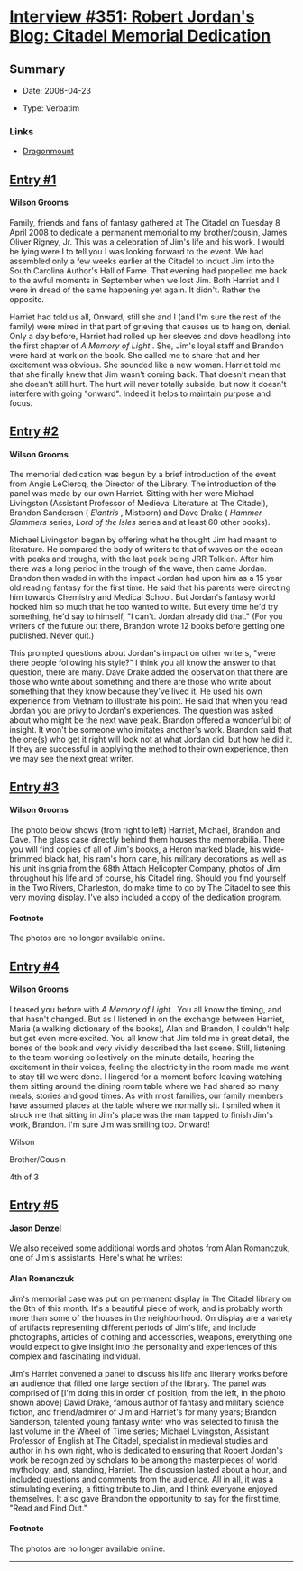 # [Interview #351: Robert Jordan's Blog: Citadel Memorial Dedication](https://www.theoryland.com/intvmain.php?i=351)

## Summary

- Date: 2008-04-23

- Type: Verbatim

### Links

- [Dragonmount](http://www.dragonmount.com/forums/blog/4/entry-390-robert-jordans-citadel-memorial-dedication/)


## [Entry #1](./t-351/1)

#### Wilson Grooms

Family, friends and fans of fantasy gathered at The Citadel on Tuesday 8 April 2008 to dedicate a permanent memorial to my brother/cousin, James Oliver Rigney, Jr. This was a celebration of Jim's life and his work. I would be lying were I to tell you I was looking forward to the event. We had assembled only a few weeks earlier at the Citadel to induct Jim into the South Carolina Author's Hall of Fame. That evening had propelled me back to the awful moments in September when we lost Jim. Both Harriet and I were in dread of the same happening yet again. It didn't. Rather the opposite.

Harriet had told us all, Onward, still she and I (and I'm sure the rest of the family) were mired in that part of grieving that causes us to hang on, denial. Only a day before, Harriet had rolled up her sleeves and dove headlong into the first chapter of
*A Memory of Light*
. She, Jim's loyal staff and Brandon were hard at work on the book. She called me to share that and her excitement was obvious. She sounded like a new woman. Harriet told me that she finally knew that Jim wasn't coming back. That doesn't mean that she doesn't still hurt. The hurt will never totally subside, but now it doesn't interfere with going "onward". Indeed it helps to maintain purpose and focus.

## [Entry #2](./t-351/2)

#### Wilson Grooms

The memorial dedication was begun by a brief introduction of the event from Angie LeClercq, the Director of the Library. The introduction of the panel was made by our own Harriet. Sitting with her were Michael Livingston (Assistant Professor of Medieval Literature at The Citadel), Brandon Sanderson (
*Elantris*
, Mistborn) and Dave Drake (
*Hammer Slammers*
series,
*Lord of the Isles*
series and at least 60 other books).

Michael Livingston began by offering what he thought Jim had meant to literature. He compared the body of writers to that of waves on the ocean with peaks and troughs, with the last peak being JRR Tolkien. After him there was a long period in the trough of the wave, then came Jordan. Brandon then waded in with the impact Jordan had upon him as a 15 year old reading fantasy for the first time. He said that his parents were directing him towards Chemistry and Medical School. But Jordan's fantasy world hooked him so much that he too wanted to write. But every time he'd try something, he'd say to himself, "I can't. Jordan already did that." (For you writers of the future out there, Brandon wrote 12 books before getting one published. Never quit.)

This prompted questions about Jordan's impact on other writers, "were there people following his style?" I think you all know the answer to that question, there are many. Dave Drake added the observation that there are those who write about something and there are those who write about something that they know because they've lived it. He used his own experience from Vietnam to illustrate his point. He said that when you read Jordan you are privy to Jordan's experiences. The question was asked about who might be the next wave peak. Brandon offered a wonderful bit of insight. It won't be someone who imitates another's work. Brandon said that the one(s) who get it right will look not at what Jordan did, but how he did it. If they are successful in applying the method to their own experience, then we may see the next great writer.

## [Entry #3](./t-351/3)

#### Wilson Grooms

The photo below shows (from right to left) Harriet, Michael, Brandon and Dave. The glass case directly behind them houses the memorabilia. There you will find copies of all of Jim's books, a Heron marked blade, his wide-brimmed black hat, his ram's horn cane, his military decorations as well as his unit insignia from the 68th Attach Helicopter Company, photos of Jim throughout his life and of course, his Citadel ring. Should you find yourself in the Two Rivers, Charleston, do make time to go by The Citadel to see this very moving display. I've also included a copy of the dedication program.

#### Footnote

The photos are no longer available online.

## [Entry #4](./t-351/4)

#### Wilson Grooms

I teased you before with
*A Memory of Light*
. You all know the timing, and that hasn't changed. But as I listened in on the exchange between Harriet, Maria (a walking dictionary of the books), Alan and Brandon, I couldn't help but get even more excited. You all know that Jim told me in great detail, the bones of the book and very vividly described the last scene. Still, listening to the team working collectively on the minute details, hearing the excitement in their voices, feeling the electricity in the room made me want to stay till we were done. I lingered for a moment before leaving watching them sitting around the dining room table where we had shared so many meals, stories and good times. As with most families, our family members have assumed places at the table where we normally sit. I smiled when it struck me that sitting in Jim's place was the man tapped to finish Jim's work, Brandon. I'm sure Jim was smiling too. Onward!

Wilson

Brother/Cousin

4th of 3

## [Entry #5](./t-351/5)

#### Jason Denzel

We also received some additional words and photos from Alan Romanczuk, one of Jim's assistants. Here's what he writes:

#### Alan Romanczuk

Jim's memorial case was put on permanent display in The Citadel library on the 8th of this month. It's a beautiful piece of work, and is probably worth more than some of the houses in the neighborhood. On display are a variety of artifacts representing different periods of Jim's life, and include photographs, articles of clothing and accessories, weapons, everything one would expect to give insight into the personality and experiences of this complex and fascinating individual.

Jim's Harriet convened a panel to discuss his life and literary works before an audience that filled one large section of the library. The panel was comprised of [I'm doing this in order of position, from the left, in the photo shown above] David Drake, famous author of fantasy and military science fiction, and friend/admirer of Jim and Harriet's for many years; Brandon Sanderson, talented young fantasy writer who was selected to finish the last volume in the Wheel of Time series; Michael Livingston, Assistant Professor of English at The Citadel, specialist in medieval studies and author in his own right, who is dedicated to ensuring that Robert Jordan's work be recognized by scholars to be among the masterpieces of world mythology; and, standing, Harriet. The discussion lasted about a hour, and included questions and comments from the audience. All in all, it was a stimulating evening, a fitting tribute to Jim, and I think everyone enjoyed themselves. It also gave Brandon the opportunity to say for the first time, "Read and Find Out."

#### Footnote

The photos are no longer available online.


---

